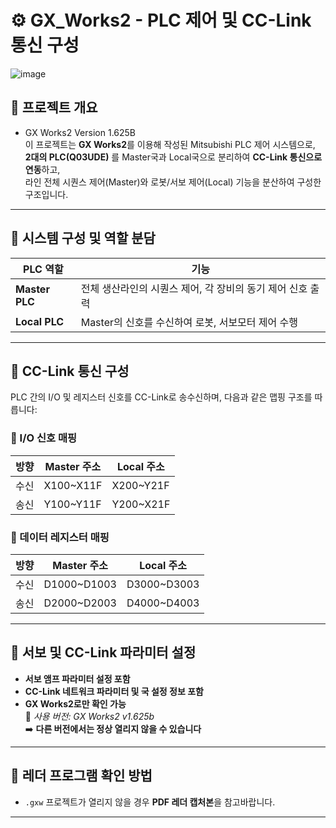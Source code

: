 # ⚙️ GX_Works2 - PLC 제어 및 CC-Link 통신 구성
![image](https://github.com/user-attachments/assets/b6a18e0f-3728-49b3-bb80-681edfc2e48e)


## 📘 프로젝트 개요

- GX Works2 Version 1.625B   
이 프로젝트는 **GX Works2**를 이용해 작성된 Mitsubishi PLC 제어 시스템으로,  
**2대의 PLC(Q03UDE)** 를 Master국과 Local국으로 분리하여 **CC-Link 통신으로 연동**하고,  
라인 전체 시퀀스 제어(Master)와 로봇/서보 제어(Local) 기능을 분산하여 구성한 구조입니다.

---

## 🧩 시스템 구성 및 역할 분담

| PLC 역할 | 기능 |
|----------|------|
| **Master PLC** | 전체 생산라인의 시퀀스 제어, 각 장비의 동기 제어 신호 출력 |
| **Local PLC** | Master의 신호를 수신하여 로봇, 서보모터 제어 수행 |

---

## 🔁 CC-Link 통신 구성

PLC 간의 I/O 및 레지스터 신호를 CC-Link로 송수신하며, 다음과 같은 맵핑 구조를 따릅니다:

### 🧠 I/O 신호 매핑

| 방향 | Master 주소 | Local 주소 |
|------|-------------|-------------|
| 수신 | X100~X11F   | X200~Y21F |
| 송신 | Y100~Y11F   | Y200~X21F |

### 💾 데이터 레지스터 매핑

| 방향 | Master 주소 | Local 주소 |
|------|-------------|-------------|
| 수신 | D1000~D1003 | D3000~D3003 |
| 송신 | D2000~D2003 | D4000~D4003 |

---

## 🔧 서보 및 CC-Link 파라미터 설정

- **서보 앰프 파라미터 설정 포함**
- **CC-Link 네트워크 파라미터 및 국 설정 정보 포함**
- **GX Works2로만 확인 가능**  
  📌 *사용 버전: GX Works2 v1.625b*  
  ➡️ **다른 버전에서는 정상 열리지 않을 수 있습니다**

---

## 📄 레더 프로그램 확인 방법

- `.gxw` 프로젝트가 열리지 않을 경우 **PDF 레더 캡처본**을 참고바랍니다.

---
